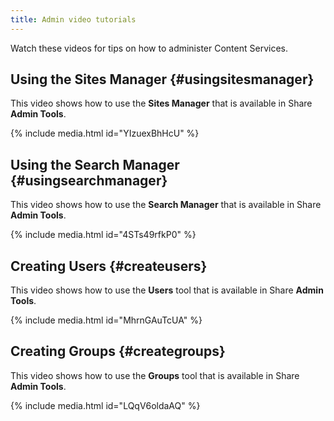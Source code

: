 ```yaml
---
title: Admin video tutorials
---
```


Watch these videos for tips on how to administer Content Services.

## Using the Sites Manager {#usingsitesmanager}

This video shows how to use the **Sites Manager** that is available in Share **Admin Tools**.

{% include media.html id="YIzuexBhHcU" %}

## Using the Search Manager {#usingsearchmanager}

This video shows how to use the **Search Manager** that is available in Share **Admin Tools**.

{% include media.html id="4STs49rfkP0" %}

## Creating Users {#createusers}

This video shows how to use the **Users** tool that is available in Share **Admin Tools**.

{% include media.html id="MhrnGAuTcUA" %}

## Creating Groups {#creategroups}

This video shows how to use the **Groups** tool that is available in Share **Admin Tools**.

{% include media.html id="LQqV6oldaAQ" %}

